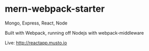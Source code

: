 # mern-webpack-starter
Mongo, Express, React, Node

Built with Webpack, running off Nodejs with webpack-middleware 

Live: http://reactapp.musto.io

